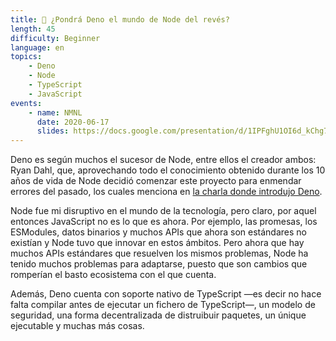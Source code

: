 ```yaml
---
title: 🦕 ¿Pondrá Deno el mundo de Node del revés?
length: 45
difficulty: Beginner
language: en
topics:
    - Deno
    - Node
    - TypeScript
    - JavaScript
events:
    - name: NMNL
      date: 2020-06-17
      slides: https://docs.google.com/presentation/d/1IPFghU1OI6d_kChg7Fbzvs62W61_SpNWDQx4pCaagBQ/edit?usp=sharing
---
```


Deno es según muchos el sucesor de Node, entre ellos el creador ambos: Ryan Dahl, que, aprovechando todo el conocimiento obtenido durante los 10 años de vida de Node decidió comenzar este proyecto para enmendar errores del pasado, los cuales menciona en [la charla donde introdujo Deno](https://www.youtube.com/watch?v=M3BM9TB-8yA).

Node fue mi disruptivo en el mundo de la tecnología, pero claro, por aquel entonces JavaScript no es lo que es ahora. Por ejemplo, las promesas, los ESModules, datos binarios y muchos APIs que ahora son estándares no existían y Node tuvo que innovar en estos ámbitos. Pero ahora que hay muchos APIs estándares que resuelven los mismos problemas, Node ha tenido muchos problemas para adaptarse, puesto que son cambios que romperían el basto ecosistema con el que cuenta.

Además, Deno cuenta con soporte nativo de TypeScript —es decir no hace falta compilar antes de ejecutar un fichero de TypeScript—, un modelo de seguridad, una forma decentralizada de distruibuir paquetes, un únique ejecutable y muchas más cosas.
